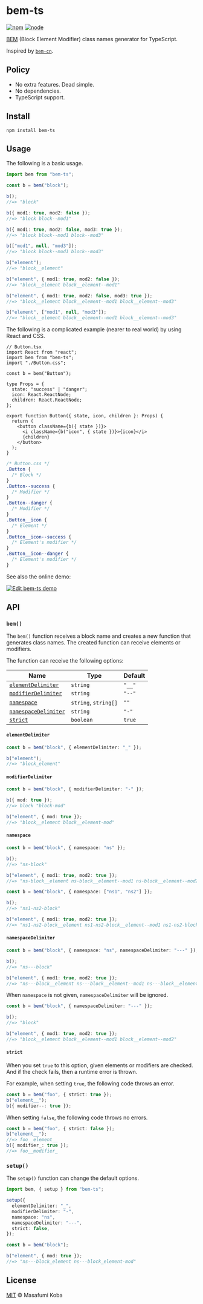 # bem-ts

[![npm](https://img.shields.io/npm/v/bem-ts.svg)](https://npm.im/bem-ts)
[![node](https://img.shields.io/node/v/bem-ts.svg)](https://github.com/ybiquitous/bem-ts)

[BEM](http://getbem.com/) (Block Element Modifier) class names generator for TypeScript.

Inspired by [`bem-cn`](https://npm.im/bem-cn).

## Policy

- No extra features. Dead simple.
- No dependencies.
- TypeScript support.

## Install

```shell
npm install bem-ts
```

## Usage

The following is a basic usage.

```typescript
import bem from "bem-ts";

const b = bem("block");

b();
//=> "block"

b({ mod1: true, mod2: false });
//=> "block block--mod1"

b({ mod1: true, mod2: false, mod3: true });
//=> "block block--mod1 block--mod3"

b(["mod1", null, "mod3"]);
//=> "block block--mod1 block--mod3"

b("element");
//=> "block__element"

b("element", { mod1: true, mod2: false });
//=> "block__element block__element--mod1"

b("element", { mod1: true, mod2: false, mod3: true });
//=> "block__element block__element--mod1 block__element--mod3"

b("element", ["mod1", null, "mod3"]);
//=> "block__element block__element--mod1 block__element--mod3"
```

The following is a complicated example (nearer to real world) by using React and CSS.

```tsx
// Button.tsx
import React from "react";
import bem from "bem-ts";
import "./Button.css";

const b = bem("Button");

type Props = {
  state: "success" | "danger";
  icon: React.ReactNode;
  children: React.ReactNode;
};

export function Button({ state, icon, children }: Props) {
  return (
    <button className={b({ state })}>
      <i className={b("icon", { state })}>{icon}</i>
      {children}
    </button>
  );
}
```

```css
/* Button.css */
.Button {
  /* Block */
}
.Button--success {
  /* Modifier */
}
.Button--danger {
  /* Modifier */
}
.Button__icon {
  /* Element */
}
.Button__icon--success {
  /* Element's modifier */
}
.Button__icon--danger {
  /* Element's modifier */
}
```

See also the online demo:

[![Edit bem-ts demo](https://codesandbox.io/static/img/play-codesandbox.svg)](https://codesandbox.io/s/kxymx2r2z5)

## API

### `bem()`

The `bem()` function receives a block name and creates a new function that generates class names. The created function can receive elements or modifiers.

The function can receive the following options:

| Name                                        | Type                 | Default |
| ------------------------------------------- | -------------------- | ------- |
| [`elementDelimiter`](#elementdelimiter)     | `string`             | `"__"`  |
| [`modifierDelimiter`](#modifierdelimiter)   | `string`             | `"--"`  |
| [`namespace`](#namespace)                   | `string`, `string[]` | `""`    |
| [`namespaceDelimiter`](#namespacedelimiter) | `string`             | `"-"`   |
| [`strict`](#strict)                         | `boolean`            | `true`  |

#### `elementDelimiter`

```typescript
const b = bem("block", { elementDelimiter: "_" });

b("element");
//=> "block_element"
```

#### `modifierDelimiter`

```typescript
const b = bem("block", { modifierDelimiter: "-" });

b({ mod: true });
//=> block "block-mod"

b("element", { mod: true });
//=> "block__element block__element-mod"
```

#### `namespace`

```typescript
const b = bem("block", { namespace: "ns" });

b();
//=> "ns-block"

b("element", { mod1: true, mod2: true });
//=> "ns-block__element ns-block__element--mod1 ns-block__element--mod2"
```

```typescript
const b = bem("block", { namespace: ["ns1", "ns2"] });

b();
//=> "ns1-ns2-block"

b("element", { mod1: true, mod2: true });
//=> "ns1-ns2-block__element ns1-ns2-block__element--mod1 ns1-ns2-block__element--mod2"
```

#### `namespaceDelimiter`

```typescript
const b = bem("block", { namespace: "ns", namespaceDelimiter: "---" });

b();
//=> "ns---block"

b("element", { mod1: true, mod2: true });
//=> "ns---block__element ns---block__element--mod1 ns---block__element--mod2"
```

When `namespace` is not given, `namespaceDelimiter` will be ignored.

```typescript
const b = bem("block", { namespaceDelimiter: "---" });

b();
//=> "block"

b("element", { mod1: true, mod2: true });
//=> "block__element block__element--mod1 block__element--mod2"
```

#### `strict`

When you set `true` to this option, given elements or modifiers are checked. And if the check fails, then a runtime error is thrown.

For example, when setting `true`, the following code throws an error.

```typescript
const b = bem("foo", { strict: true });
b("element__");
b({ modifier--: true });
```

When setting `false`, the following code throws no errors.

```typescript
const b = bem("foo", { strict: false });
b("element__");
//=> foo__element__
b({ modifier_: true });
//=> foo__modifier_
```

### `setup()`

The `setup()` function can change the default options.

```typescript
import bem, { setup } from "bem-ts";

setup({
  elementDelimiter: "_",
  modifierDelimiter: "-",
  namespace: "ns",
  namespaceDelimiter: "---",
  strict: false,
});

const b = bem("block");

b("element", { mod: true });
//=> "ns---block_element ns---block_element-mod"
```

## License

[MIT](LICENSE) © Masafumi Koba
